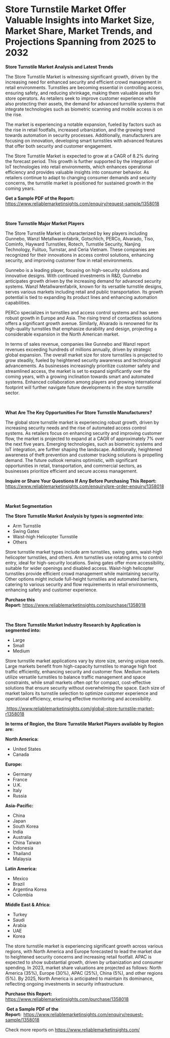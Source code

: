 <p><h1>Store Turnstile Market Offer Valuable Insights into Market Size, Market Share, Market Trends, and Projections Spanning from 2025 to 2032</h1></p><p><strong>Store Turnstile Market Analysis and Latest Trends</strong></p>
<p><p>The Store Turnstile Market is witnessing significant growth, driven by the increasing need for enhanced security and efficient crowd management in retail environments. Turnstiles are becoming essential in controlling access, ensuring safety, and reducing shrinkage, making them valuable assets for store operators. As retailers seek to improve customer experience while also protecting their assets, the demand for advanced turnstile systems that integrate technologies such as biometric scanning and mobile access is on the rise.</p><p>The market is experiencing a notable expansion, fueled by factors such as the rise in retail footfalls, increased urbanization, and the growing trend towards automation in security processes. Additionally, manufacturers are focusing on innovation, developing smart turnstiles with advanced features that offer both security and customer engagement.</p><p>The Store Turnstile Market is expected to grow at a CAGR of 8.2% during the forecast period. This growth is further supported by the integration of IoT technologies into retail environments, which enhances operational efficiency and provides valuable insights into consumer behavior. As retailers continue to adapt to changing consumer demands and security concerns, the turnstile market is positioned for sustained growth in the coming years.</p></p>
<p><strong>Get a Sample PDF of the Report:&nbsp;</strong> <a href="https://www.reliablemarketinsights.com/enquiry/request-sample/1358018?utm_campaign=2538&utm_medium=2&utm_source=Github&utm_content=ia&utm_term=11042025&utm_id=store-turnstile">https://www.reliablemarketinsights.com/enquiry/request-sample/1358018</a></p>
<p>&nbsp;</p>
<p><strong>Store Turnstile Major Market Players</strong></p>
<p><p>The Store Turnstile Market is characterized by key players including Gunnebo, Wanzl Metallwarenfabrik, Gotschlich, PERCo, Alvarado, Tiso, Cominfo, Hayward Turnstiles, Rotech, Turnstile Security, Nanjing Technology, Fulituo, Turnstar, and Ceria Vietnam. These companies are recognized for their innovations in access control solutions, enhancing security, and improving customer flow in retail environments.</p><p>Gunnebo is a leading player, focusing on high-security solutions and innovative designs. With continued investments in R&D, Gunnebo anticipates growth driven by the increasing demand for advanced security systems. Wanzl Metallwarenfabrik, known for its versatile turnstile designs, serves various markets including retail and public transportation. Its growth potential is tied to expanding its product lines and enhancing automation capabilities.</p><p>PERCo specializes in turnstiles and access control systems and has seen robust growth in Europe and Asia. The rising trend of contactless solutions offers a significant growth avenue. Similarly, Alvarado is renowned for its high-quality turnstiles that emphasize durability and design, projecting a considerable expansion in the North American market.</p><p>In terms of sales revenue, companies like Gunnebo and Wanzl report revenues exceeding hundreds of millions annually, driven by strategic global expansion. The overall market size for store turnstiles is projected to grow steadily, fueled by heightened security awareness and technological advancements. As businesses increasingly prioritize customer safety and streamlined access, the market is set to expand significantly over the coming years, with a growing inclination towards smart and automated systems. Enhanced collaboration among players and growing international footprint will further navigate future developments in the store turnstile sector.</p></p>
<p>&nbsp;</p>
<p><strong>What Are The Key Opportunities For Store Turnstile Manufacturers?</strong></p>
<p><p>The global store turnstile market is experiencing robust growth, driven by increasing security needs and the rise of automated access control systems. As retailers focus on enhancing security and improving customer flow, the market is projected to expand at a CAGR of approximately 7% over the next five years. Emerging technologies, such as biometric systems and IoT integration, are further shaping the landscape. Additionally, heightened awareness of theft prevention and customer tracking solutions is propelling demand. The future outlook remains optimistic, with significant opportunities in retail, transportation, and commercial sectors, as businesses prioritize efficient and secure access management.</p></p>
<p><strong>Inquire or Share Your Questions If Any Before Purchasing This Report:</strong> <a href="https://www.reliablemarketinsights.com/enquiry/pre-order-enquiry/1358018?utm_campaign=2538&utm_medium=2&utm_source=Github&utm_content=ia&utm_term=11042025&utm_id=store-turnstile">https://www.reliablemarketinsights.com/enquiry/pre-order-enquiry/1358018</a></p>
<p>&nbsp;</p>
<p><strong>Market Segmentation</strong></p>
<p><strong>The Store Turnstile Market Analysis by types is segmented into:</strong></p>
<p><ul><li>Arm Turnstile</li><li>Swing Gates</li><li>Waist-high Helicopter Turnstile</li><li>Others</li></ul></p>
<p><p>Store turnstile market types include arm turnstiles, swing gates, waist-high helicopter turnstiles, and others. Arm turnstiles use rotating arms to control entry, ideal for high-security locations. Swing gates offer more accessibility, suitable for wider openings and disabled access. Waist-high helicopter turnstiles provide efficient crowd management while maintaining security. Other options might include full-height turnstiles and automated barriers, catering to various security and flow requirements in retail environments, enhancing safety and customer experience.</p></p>
<p><strong>Purchase this Report:&nbsp;</strong><a href="https://www.reliablemarketinsights.com/purchase/1358018?utm_campaign=2538&utm_medium=2&utm_source=Github&utm_content=ia&utm_term=11042025&utm_id=store-turnstile">https://www.reliablemarketinsights.com/purchase/1358018</a></p>
<p>&nbsp;</p>
<p><strong>The Store Turnstile Market Industry Research by Application is segmented into:</strong></p>
<p><ul><li>Large</li><li>Small</li><li>Medium</li></ul></p>
<p><p>Store turnstile market applications vary by store size, serving unique needs. Large markets benefit from high-capacity turnstiles to manage high foot traffic efficiently, enhancing security and customer flow. Medium markets utilize versatile turnstiles to balance traffic management and space constraints, while small markets often opt for compact, cost-effective solutions that ensure security without overwhelming the space. Each size of market tailors its turnstile selection to optimize customer experience and operational efficiency, ensuring effective monitoring and accessibility.</p></p>
<p><a href="https://www.reliablemarketinsights.com/global-store-turnstile-market-r1358018?utm_campaign=2538&utm_medium=2&utm_source=Github&utm_content=ia&utm_term=11042025&utm_id=store-turnstile">&nbsp;https://www.reliablemarketinsights.com/global-store-turnstile-market-r1358018</a></p>
<p><strong>In terms of Region, the Store Turnstile Market Players available by Region are:</strong></p>
<p>
    <p> <strong> North America: </strong>
        <ul>
            <li>United States</li>
            <li>Canada</li>
        </ul>
        </p> 
    <p> <strong> Europe: </strong>
        <ul>
            <li>Germany</li>
            <li>France</li>
            <li>U.K.</li>
            <li>Italy</li>
            <li>Russia</li>
        </ul>
        </p> 
    <p> <strong> Asia-Pacific: </strong>
        <ul>
            <li>China</li>
            <li>Japan</li>
            <li>South Korea</li>
            <li>India</li>
            <li>Australia</li>
            <li>China Taiwan</li>
            <li>Indonesia</li>
            <li>Thailand</li>
            <li>Malaysia</li>
        </ul>
        </p> 
    <p> <strong> Latin America: </strong>
        <ul>
            <li>Mexico</li>
            <li>Brazil</li>
            <li>Argentina Korea</li>
            <li>Colombia</li>
        </ul>
        </p> 
    <p> <strong> Middle East & Africa: </strong>
        <ul>
            <li>Turkey</li>
            <li>Saudi</li>
            <li>Arabia</li>
            <li>UAE</li>
            <li>Korea</li>
        </ul>
    </p>
    </p>
<p><p>The store turnstile market is experiencing significant growth across various regions, with North America and Europe forecasted to lead the market due to heightened security concerns and increasing retail footfall. APAC is expected to show substantial growth, driven by urbanization and consumer spending. In 2023, market share valuations are projected as follows: North America (35%), Europe (30%), APAC (25%), China (5%), and other regions (5%). By 2025, North America is anticipated to maintain its dominance, reflecting ongoing investments in security infrastructure.</p></p>
<p><strong>Purchase this Report: </strong><a href="https://www.reliablemarketinsights.com/purchase/1358018?utm_campaign=2538&utm_medium=2&utm_source=Github&utm_content=ia&utm_term=11042025&utm_id=store-turnstile">https://www.reliablemarketinsights.com/purchase/1358018</a></p>
<p>&nbsp;<strong>Get a Sample PDF of the Report:&nbsp;&nbsp;</strong><a href="https://www.reliablemarketinsights.com/enquiry/request-sample/1358018?utm_campaign=2538&utm_medium=2&utm_source=Github&utm_content=ia&utm_term=11042025&utm_id=store-turnstile">https://www.reliablemarketinsights.com/enquiry/request-sample/1358018</a></p>
<p><strong></strong></p>
<p>Check more reports on <a href="https://www.reliablemarketinsights.com/?utm_campaign=2538&utm_medium=2&utm_source=Github&utm_content=ia&utm_term=11042025&utm_id=store-turnstile">https://www.reliablemarketinsights.com/</a></p>